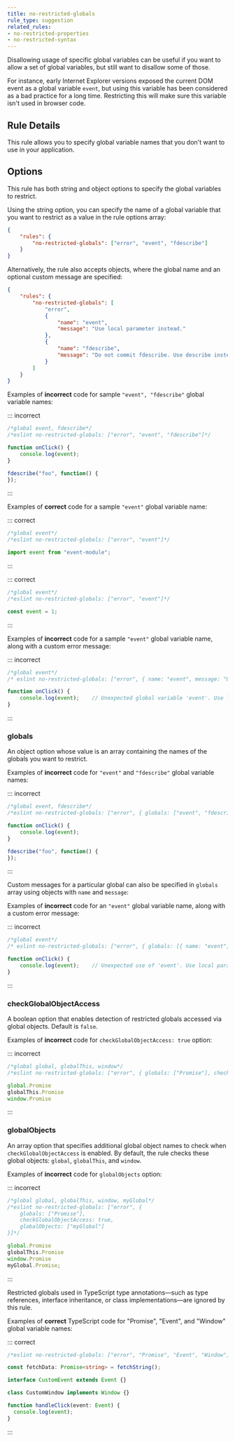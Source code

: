 ```yaml
---
title: no-restricted-globals
rule_type: suggestion
related_rules:
- no-restricted-properties
- no-restricted-syntax
---
```



Disallowing usage of specific global variables can be useful if you want to allow a set of global
variables, but still want to disallow some of those.

For instance, early Internet Explorer versions exposed the current DOM event as a global variable
`event`, but using this variable has been considered as a bad practice for a long time. Restricting
this will make sure this variable isn't used in browser code.

## Rule Details

This rule allows you to specify global variable names that you don't want to use in your application.

## Options

This rule has both string and object options to specify the global variables to restrict.

Using the string option, you can specify the name of a global variable that you want to restrict as a value in the rule options array:

```json
{
    "rules": {
        "no-restricted-globals": ["error", "event", "fdescribe"]
    }
}
```

Alternatively, the rule also accepts objects, where the global name and an optional custom message are specified:

```json
{
    "rules": {
        "no-restricted-globals": [
            "error",
            {
                "name": "event",
                "message": "Use local parameter instead."
            },
            {
                "name": "fdescribe",
                "message": "Do not commit fdescribe. Use describe instead."
            }
        ]
    }
}
```

Examples of **incorrect** code for sample `"event", "fdescribe"` global variable names:

::: incorrect

```js
/*global event, fdescribe*/
/*eslint no-restricted-globals: ["error", "event", "fdescribe"]*/

function onClick() {
    console.log(event);
}

fdescribe("foo", function() {
});
```

:::

Examples of **correct** code for a sample `"event"` global variable name:

::: correct

```js
/*global event*/
/*eslint no-restricted-globals: ["error", "event"]*/

import event from "event-module";
```

:::

::: correct

```js
/*global event*/
/*eslint no-restricted-globals: ["error", "event"]*/

const event = 1;
```

:::

Examples of **incorrect** code for a sample `"event"` global variable name, along with a custom error message:

::: incorrect

```js
/*global event*/
/* eslint no-restricted-globals: ["error", { name: "event", message: "Use local parameter instead." }] */

function onClick() {
    console.log(event);    // Unexpected global variable 'event'. Use local parameter instead.
}
```

:::

### globals

An object option whose value is an array containing the names of the globals you want to restrict.

Examples of **incorrect** code for `"event"` and `"fdescribe"` global variable names:

::: incorrect

```js
/*global event, fdescribe*/
/*eslint no-restricted-globals: ["error", { globals: ["event", "fdescribe"] }]*/

function onClick() {
    console.log(event);
}

fdescribe("foo", function() {
});
```

:::

Custom messages for a particular global can also be specified in `globals` array using objects with `name` and `message`:

Examples of **incorrect** code for an `"event"` global variable name, along with a custom error message:

::: incorrect

```js
/*global event*/
/* eslint no-restricted-globals: ["error", { globals: [{ name: "event", message: "Use local parameter instead." }] }] */

function onClick() {
    console.log(event);    // Unexpected use of 'event'. Use local parameter instead.
}
```

:::

### checkGlobalObjectAccess

A boolean option that enables detection of restricted globals accessed via global objects. Default is `false`.

Examples of **incorrect** code for `checkGlobalObjectAccess: true` option:

::: incorrect

```js
/*global global, globalThis, window*/
/*eslint no-restricted-globals: ["error", { globals: ["Promise"], checkGlobalObjectAccess: true }]*/

global.Promise
globalThis.Promise
window.Promise
```

:::

### globalObjects

An array option that specifies additional global object names to check when `checkGlobalObjectAccess` is enabled. By default, the rule checks these global objects: `global`, `globalThis`, and `window`.

Examples of **incorrect** code for `globalObjects` option:

::: incorrect

```js
/*global global, globalThis, window, myGlobal*/
/*eslint no-restricted-globals: ["error", {
    globals: ["Promise"],
    checkGlobalObjectAccess: true,
    globalObjects: ["myGlobal"]
}]*/

global.Promise
globalThis.Promise
window.Promise
myGlobal.Promise;
```

:::

Restricted globals used in TypeScript type annotations—such as type references, interface inheritance, or class implementations—are ignored by this rule.

Examples of **correct** TypeScript code for "Promise", "Event", and "Window" global variable names:

::: correct

```ts
/*eslint no-restricted-globals: ["error", "Promise", "Event", "Window"]*/

const fetchData: Promise<string> = fetchString();

interface CustomEvent extends Event {}

class CustomWindow implements Window {}

function handleClick(event: Event) {
  console.log(event);
}
```

:::
